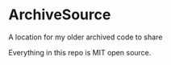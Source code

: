 # ArchiveSource
A location for my older archived code to share

Everything in this repo is MIT open source.
